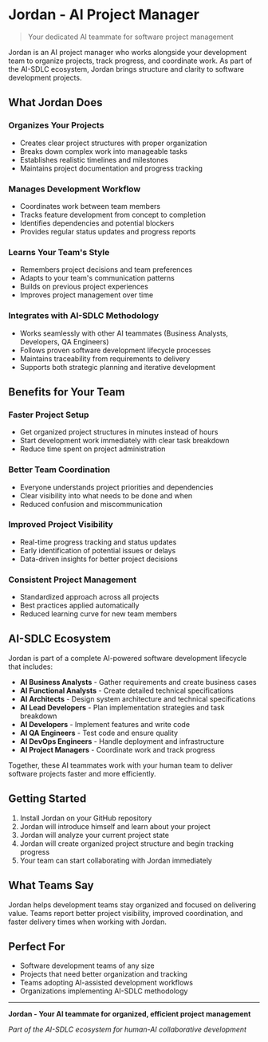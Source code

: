 # Jordan - AI Project Manager

> Your dedicated AI teammate for software project management

Jordan is an AI project manager who works alongside your development team to organize projects, track progress, and coordinate work. As part of the AI-SDLC ecosystem, Jordan brings structure and clarity to software development projects.

## What Jordan Does

### Organizes Your Projects
- Creates clear project structures with proper organization
- Breaks down complex work into manageable tasks
- Establishes realistic timelines and milestones
- Maintains project documentation and progress tracking

### Manages Development Workflow
- Coordinates work between team members
- Tracks feature development from concept to completion
- Identifies dependencies and potential blockers
- Provides regular status updates and progress reports

### Learns Your Team's Style
- Remembers project decisions and team preferences
- Adapts to your team's communication patterns
- Builds on previous project experiences
- Improves project management over time

### Integrates with AI-SDLC Methodology
- Works seamlessly with other AI teammates (Business Analysts, Developers, QA Engineers)
- Follows proven software development lifecycle processes
- Maintains traceability from requirements to delivery
- Supports both strategic planning and iterative development

## Benefits for Your Team

### Faster Project Setup
- Get organized project structures in minutes instead of hours
- Start development work immediately with clear task breakdown
- Reduce time spent on project administration

### Better Team Coordination
- Everyone understands project priorities and dependencies
- Clear visibility into what needs to be done and when
- Reduced confusion and miscommunication

### Improved Project Visibility
- Real-time progress tracking and status updates
- Early identification of potential issues or delays
- Data-driven insights for better project decisions

### Consistent Project Management
- Standardized approach across all projects
- Best practices applied automatically
- Reduced learning curve for new team members

## AI-SDLC Ecosystem

Jordan is part of a complete AI-powered software development lifecycle that includes:

- **AI Business Analysts** - Gather requirements and create business cases
- **AI Functional Analysts** - Create detailed technical specifications
- **AI Architects** - Design system architecture and technical specifications
- **AI Lead Developers** - Plan implementation strategies and task breakdown
- **AI Developers** - Implement features and write code
- **AI QA Engineers** - Test code and ensure quality
- **AI DevOps Engineers** - Handle deployment and infrastructure
- **AI Project Managers** - Coordinate work and track progress

Together, these AI teammates work with your human team to deliver software projects faster and more efficiently.

## Getting Started

1. Install Jordan on your GitHub repository
2. Jordan will introduce himself and learn about your project
3. Jordan will analyze your current project state
4. Jordan will create organized project structure and begin tracking progress
5. Your team can start collaborating with Jordan immediately

## What Teams Say

Jordan helps development teams stay organized and focused on delivering value. Teams report better project visibility, improved coordination, and faster delivery times when working with Jordan.

## Perfect For

- Software development teams of any size
- Projects that need better organization and tracking
- Teams adopting AI-assisted development workflows
- Organizations implementing AI-SDLC methodology

---

**Jordan - Your AI teammate for organized, efficient project management**

*Part of the AI-SDLC ecosystem for human-AI collaborative development*
